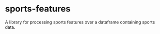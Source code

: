 # sports-features
A library for processing sports features over a dataframe containing sports data.
